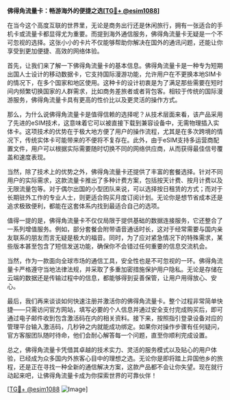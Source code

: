**佛得角流量卡：畅游海外的便捷之选[[TG💪+ @esim1088](https://t.me/s/esim1088)]**

在当今这个高度互联的世界里，无论是商务出行还是休闲旅行，拥有一张适合的手机卡或流量卡都显得尤为重要。而提到海外通信服务，佛得角流量卡无疑是一个不可忽视的选择。这张小小的卡片不仅能够帮助你解决在国外的通讯问题，还能让你享受到更加便捷、高效的网络体验。

首先，让我们来了解一下佛得角流量卡的基本信息。佛得角流量卡是一种专为短期出国人士设计的移动数据卡，它支持国际漫游功能，允许用户在不更换本地SIM卡的情况下，在多个国家和地区使用。这种卡的设计初衷是为了满足那些需要在短时间内频繁切换国家的人群需求，比如商务差旅者或者背包客。相较于传统的国际漫游服务，佛得角流量卡具有更高的性价比以及更灵活的操作方式。

那么，为什么说佛得角流量卡是值得信赖的选择呢？从技术层面来看，该产品采用了先进的eSIM技术，这意味着它可以被直接下载到兼容设备中，无需物理插入实体卡。这项技术的优势在于极大地方便了用户的操作流程，尤其是在多次跨境的情况下，传统实体卡可能带来的不便将不复存在。此外，由于eSIM支持多运营商配置文件，用户可以根据实际需要随时切换不同的网络供应商，从而获得最佳信号覆盖和速度表现。

当然，除了技术上的优势之外，佛得角流量卡还提供了丰富的套餐选择。针对不同用户的实际需求，这款流量卡推出了多种计费方案，包括按天计费、按月计费以及无限流量包等。对于偶尔出国的小型团队来说，可以选择按日租赁的方式；而对于长期驻外工作的专业人士，则更适合购买月度订阅计划。无论你是想节省成本还是追求极致便利，都能在这套体系内找到最适合自己的选项。

值得一提的是，佛得角流量卡不仅仅局限于提供基础的数据连接服务，它还整合了一系列增值服务。例如，部分套餐会附带语音通话时长，这对于经常需要与国内亲友联系的朋友而言无疑是极大的福音。同时，为了应对紧急情况下的特殊需求，某些版本甚至包含了短信发送功能，确保你不会错过任何重要的信息交流机会。

当然，作为一款面向全球市场的通信工具，安全性也是不可忽视的一环。佛得角流量卡严格遵守当地法律法规，并采取了多重加密措施保护用户隐私。无论是存储在云端的数据还是传输过程中的信息，都能够得到妥善保管，让用户用得放心、安心。

最后，我们再来谈谈如何快速注册并激活你的佛得角流量卡。整个过程非常简单快捷——只需访问官方网站，填写必要的个人信息并通过安全支付完成购买后，即可通过电子邮件收到包含激活码在内的相关资料。接下来，按照指引登录设备对应的管理平台输入激活码，几秒钟之内就能成功绑定。如果你对操作步骤有任何疑问，官方客服团队随时待命，他们会耐心解答每一个问题，直至你顺利完成设置。

总之，佛得角流量卡凭借其卓越的技术实力、灵活的服务模式以及贴心的用户体验，已经成为众多国内外旅客心目中的理想之选。无论你是即将踏上异国他乡的旅程，还是正在寻找一种全新的通信解决方案，这款产品都不会让你失望。现在就行动起来吧，让佛得角流量卡成为你探索世界的可靠伙伴！

[[TG💪+ @esim1088](https://t.me/s/esim1088) ![Image](https://i.postimg.cc/4NQfJmqS/Snipaste-2025-05-13-00-14-12.png)]